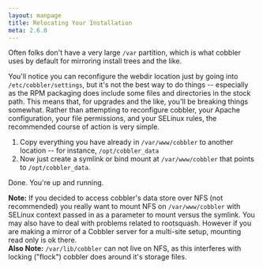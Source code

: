```yaml
---
layout: manpage
title: Relocating Your Installation
meta: 2.6.0
---
```


<p>Often folks don't have a very large <code>/var</code> partition, which is what cobbler uses by default for mirroring install trees and the like.</p>

<p>You'll notice you can reconfigure the webdir location just by going into <code>/etc/cobbler/settings</code>, but it's not the best way to do things -- especially as the RPM packaging does include some files and directories in the stock path. This means that, for upgrades and the like, you'll be breaking things somewhat. Rather than attempting to reconfigure cobbler, your Apache configuration, your file permissions, and your SELinux rules, the recommended course of action is very simple.</p>

<ol>
<li>Copy everything you have already in <code>/var/www/cobbler</code> to another location -- for instance, <code>/opt/cobbler_data</code></li>
<li>Now just create a symlink or bind mount at <code>/var/www/cobbler</code> that points to <code>/opt/cobbler_data</code>.</li>
</ol>


<p>Done. You're up and running.</p>

<div class="alert alert-block alert-info"><b>Note:</b> If you decided to access cobbler's data store over NFS (not recommended) you really want to mount NFS on <code>/var/www/cobbler</code> with SELinux context passed in as a parameter to mount versus the symlink. You may also have to deal with problems related to rootsquash. However if you are making a mirror of a Cobbler server for a multi-site setup, mounting read only is ok there.</div>




<div class="alert alert-block alert-info"><b>Also Note:</b> <code>/var/lib/cobbler</code> can not live on NFS, as this interferes with locking ("flock") cobbler does around it's storage files.</div>
